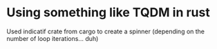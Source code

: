 # Using something like TQDM in rust 
Used indicatif crate from cargo to create a spinner (depending on the number of loop iterations... duh)
